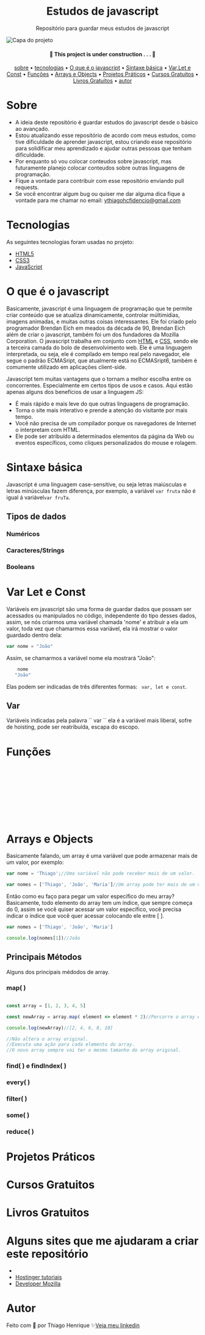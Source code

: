 
<h1 align="center"> Estudos de javascript </h1>

<p align="center"> Repositório para guardar meus estudos de javascript </p>

<img src="https://amplificadigital.com.br/wp-content/uploads/2019/12/amplifica_banner_blog_programaccca7acc83o.webp" alt="Capa do projeto">

<h4 align="center">🚧  This project is under construction . . .  🚧 </h4>

<p align="center">
    <a href="#sobre">sobre</a> •
    <a href="#tecnologias">tecnologias</a> •
    <a href="#O-que-é-o-javascript">O que é o javascript</a> •
    <a href="#Sintaxe-básica">Sintaxe básica</a> •
    <a href="#Var-Let-e-Const">Var,Let e Const</a> •
    <a href="#Funções">Funções</a> •
    <a href="#Arrays-e-Objects">Arrays e Objects</a> •
    <a href="#Projetos-Práticos">Projetos Práticos</a> •
    <a href="#Cursos-Gratuitos">Cursos Gratuitos</a> •
    <a href="#Livros-Gratuitos">Livros Gratuitos</a> •
    <a href="#autor">autor</a> 
</p>

# Sobre

- A ideia deste repositório é guardar estudos do javascript desde o básico ao avançado.
- Estou atualizando esse repositório de acordo com meus estudos, como tive dificuldade de aprender javascript, estou criando esse repositório para solidificar meu aprendizado e ajudar outras pessoas que tenham dificuldade.
- Por enquanto só vou colocar conteudos sobre javascript, mas futuramente planejo colocar conteudos sobre outras linguagens de programação.
- Fique a vontade para contribuir com esse repositório enviando pull requests.
- Se você encontrar algum bug ou quiser me dar alguma dica fique a vontade para me chamar no email: ythiagohcfidencio@gmail.com
 
# Tecnologias

As seguintes tecnologias foram usadas no projeto:

- <a href="https://developer.mozilla.org/pt-BR/docs/Web/HTML">HTML5</a>
- <a href="https://developer.mozilla.org/pt-BR/docs/Web/CSS">CSS3</a>
- <a href="https://developer.mozilla.org/pt-BR/docs/Web/JavaScript">JavaScript</a>

# O que é o javascript

Basicamente, javascript é uma linguagem de programação que te permite criar conteúdo que se atualiza dinamicamente, controlar múltimídias, imagens animadas, e muitas outras coisas interessantes. Ele foi criado pelo programador Brendan Eich em meados da década de 90, Brendan Eich além de criar o javascript, também foi um dos fundadores da Mozilla Corporation. O javascript trabalha em conjunto com <a href="https://developer.mozilla.org/pt-BR/docs/Web/HTML">HTML</a> e <a href="https://developer.mozilla.org/pt-BR/docs/Web/CSS">CSS</a>, sendo ele a terceira camada do bolo de desenvolvimento web. Ele é uma linguagem interpretada, ou seja,
ele é compilado em tempo real pelo navegador, ele segue o padrão ECMASript, que atualmente está no ECMASript6, também é comumente utilizado em aplicações client-side.

Javascript tem muitas vantagens que o tornam a melhor escolha entre os concorrentes. Especialmente em certos tipos de usos e casos. Aqui estão apenas alguns dos benefícios de usar a linguagem JS:

- É mais rápido e mais leve do que outras linguagens de programação.
- Torna o site mais interativo e prende a atenção do visitante por mais tempo.
- Você não precisa de um compilador porque os navegadores de Internet o interpretam com HTML.
- Ele pode ser atribuído a determinados elementos da página da Web ou eventos específicos, como cliques personalizados do mouse e rolagem.
  
# Sintaxe básica

Javascript é uma linguagem case-sensitive, ou seja letras maiúsculas e letras minúsculas fazem diferença, por exemplo, a variável ``` var fruta ``` não é igual á variável```var fruTa```.

<h2>Tipos de dados</h2>

<h3>Numéricos</h3>

<h3>Caracteres/Strings</h3>

<h3>Booleans</h3>

# Var Let e Const

Variáveis em javascript são uma forma de guardar dados que possam ser acessados ou manipulados no código, independente do tipo desses dados, assim, se nós criarmos uma variável chamada 'nome' e atribuir a ela um valor, toda vez que chamarmos essa variável, ela irá mostrar o valor guardado dentro dela:
```javascript
var nome = "João"  
```
Assim, se chamarmos a variável nome ela mostrará "João":
```javascript
    nome 
   "João"  
```
Elas podem ser indicadas de três diferentes formas: `` var, let e const``.
<h2>Var</h2>
Variáveis indicadas pela palavra `` var `` ela é a variável mais liberal, sofre de hoisting, pode ser reatribuída, escapa do escopo.

<!-- <h3>Hoisting</h3>

<h3>Reatribuição</h3>

<h3>Escopo</h3>

<h2>Let</h2>

<h2>Const</h2>
nao pode ser reatribuida -->

# Funções

<br>
<br>
<br>
<br>
<br>
<br>
<br>
<br>

# Arrays e Objects

Basicamente falando, um array é uma variável que pode armazenar mais de um valor, por exemplo:

```js
var nome = 'Thiago';//Uma variável não pode receber mais de um valor.

var nomes = ['Thiago', 'João', 'Maria']//Um array pode ter mais de um valor guardado dentro dele.

```

Então como eu faço para pegar um valor específico do meu array? Basicamente, todo elemento do array tem um índice, que sempre começa do 0, assim se você quiser acessar um valor específico, você precisa indicar o índice que você quer acessar colocando ele entre [ ].

```js
var nomes = ['Thiago', 'João', 'Maria']

console.log(nomes[1])//João

```

<h2>Principais Métodos</h2>

Alguns dos principais médodos de array.

<h3>map( )</h3>

```js

const array = [1, 2, 3, 4, 5]

const newArray = array.map( element => element * 2)//Percorre o array e faz a operação para cada item.

console.log(newArray)//[2, 4, 6, 8, 10]

//Não altera o array original.
//Executa uma ação para cada elemento do array.
//O novo array sempre vai ter o mesmo tamanho do array original.
```

<h3>find( ) e findIndex( )</h3>

<h3>every( )</h3>

<h3>filter( )</h3>

<h3>some( )</h3>

<h3>reduce( )</h3>

# Projetos Práticos

# Cursos Gratuitos

# Livros Gratuitos

# Alguns sites que me ajudaram a criar este repositório

   - <a href=""></a>
   - <a href="https://www.hostinger.com.br/tutoriais/o-que-e-javascript">Hostinger tutoriais</a>
   - <a href="https://developer.mozilla.org/en-US/docs/Web/JavaScript">Developer Mozilla</a>
    
    
# Autor

Feito com 💜 por Thiago Henrique ✨<a href="https://www.linkedin.com/in/thiago-fid%C3%AAncio-a24578224/">Veja meu linkedin</a>
